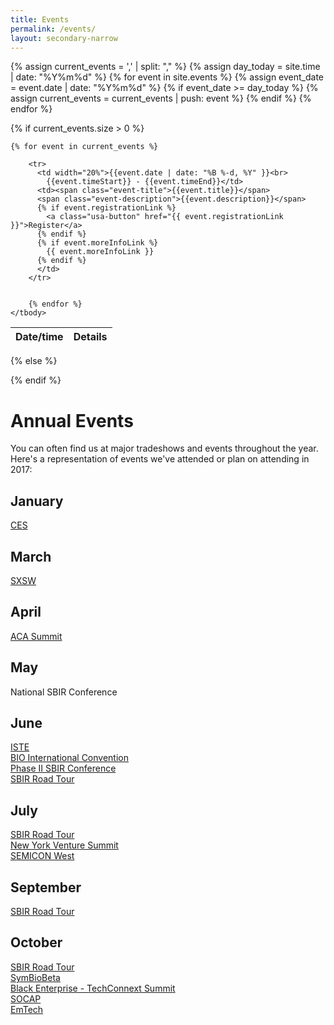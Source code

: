 ```yaml
---
title: Events
permalink: /events/
layout: secondary-narrow
---
```


{% assign current_events = ',' | split: "," %}
{% assign day_today = site.time | date: "%Y%m%d" %}
{% for event in site.events %}
{% assign event_date = event.date | date: "%Y%m%d" %}
  {% if event_date >= day_today %}
    {% assign current_events = current_events | push: event %}
  {% endif %}
{% endfor %}

{% if current_events.size > 0 %}
<table class="usa-table-borderless event-listing">
    <thead>
      <tr>
        <th scope="col">Date/time</th>
        <th scope="col">Details</th>
      </tr>
    </thead>
    <tbody>

    {% for event in current_events %}

        <tr>
          <td width="20%">{{event.date | date: "%B %-d, %Y" }}<br>
            {{event.timeStart}} - {{event.timeEnd}}</td>
          <td><span class="event-title">{{event.title}}</span>
          <span class="event-description">{{event.description}}</span>
          {% if event.registrationLink %}
            <a class="usa-button" href="{{ event.registrationLink }}">Register</a>
          {% endif %}
          {% if event.moreInfoLink %}
            {{ event.moreInfoLink }}
          {% endif %}
          </td>
        </tr>


        {% endfor %}
    </tbody>
</table>
{% else %}
<p></p>
{% endif %}

# Annual Events
You can often find us at major tradeshows and events throughout the year.  Here's a representation of events we've attended or plan on attending in 2017: 

## January
[CES](https://www.ces.tech/) 
## March
[SXSW](https://www.sxsw.com/)
## April
[ACA Summit](https://www.angelcapitalassociation.org/)
## May
National SBIR Conference
## June
[ISTE](https://www.iste.org/)  
[BIO International Convention](https://convention.bio.org/home.aspx)  
[Phase II SBIR Conference](https://www.nsfiipconf.com/2017sbirp2/)  
[SBIR Road Tour](https://www.sbirroadtour.com/dates.php#)  
## July
[SBIR Road Tour](https://www.sbirroadtour.com/dates.php#)  
[New York Venture Summit](https://www.youngstartup.com/newyork2017/overview.php)  
[SEMICON West](https://www.semiconwest.org/)  
## September
[SBIR Road Tour](https://www.sbirroadtour.com/dates.php#)
## October
[SBIR Road Tour](https://www.sbirroadtour.com/dates.php#)  
[SymBioBeta](https://synbiobeta.com/)  
[Black Enterprise - TechConnext Summit](https://www.blackenterprise.com/events/techconnext/)  
[SOCAP](https://socialcapitalmarkets.net/)  
[EmTech](https://events.technologyreview.com/emtech/16/)  
